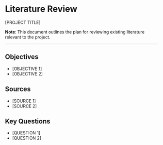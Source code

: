 # Literature Review

[PROJECT TITLE]

**Note**: This document outlines the plan for reviewing existing literature relevant to the project.

---

## Objectives
- [OBJECTIVE 1]
- [OBJECTIVE 2]

## Sources
- [SOURCE 1]
- [SOURCE 2]

## Key Questions
- [QUESTION 1]
- [QUESTION 2]